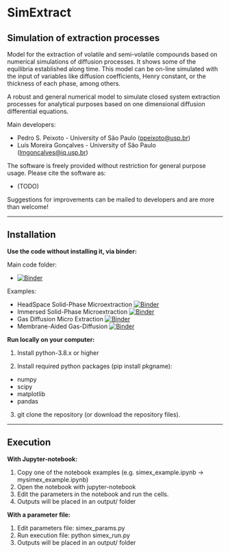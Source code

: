 # SimExtract


Simulation of extraction processes
------------------

Model for the extraction of volatile and semi-volatile compounds based on numerical simulations of diffusion processes. It shows some of the equilibria established along time. This model can be on-line simulated with the input of variables like diffusion coefficients, Henry constant, or the thickness of each phase, among others.

A robust and general numerical model to simulate closed system extraction processes for analytical purposes based on one dimensional diffusion differential equations.

Main developers:
- Pedro S. Peixoto - University of São Paulo (ppeixoto@usp.br)
- Luís Moreira Gonçalves - University of São Paulo (lmgoncalves@iq.usp.br)

The software is freely provided without restriction for general purpose usage. Please cite the software as:
- (TODO)

Suggestions for improvements can be mailed to developers and are more than welcome! 

--------------
 Installation
--------------

**Use the code without installing it, via binder:** 

Main code folder: 
- [![Binder](https://mybinder.org/badge_logo.svg)](https://mybinder.org/v2/gh/pedrospeixoto/SimEx/HEAD)


Examples:
- HeadSpace Solid-Phase Microextraction [![Binder](https://mybinder.org/badge_logo.svg)](https://mybinder.org/v2/gh/pedrospeixoto/SimEx/HEAD?filepath=examples%2FHSSPME.ipynb)
- Immersed Solid-Phase Microextraction [![Binder](https://mybinder.org/badge_logo.svg)](https://mybinder.org/v2/gh/pedrospeixoto/SimEx/HEAD?filepath=examples%2FIMSPME.ipynb)
- Gas Diffusion Micro Extraction [![Binder](https://mybinder.org/badge_logo.svg)](https://mybinder.org/v2/gh/pedrospeixoto/SimEx/HEAD?filepath=examples%2FGDME.ipynb)
- Membrane-Aided Gas-Diffusion [![Binder](https://mybinder.org/badge_logo.svg)](https://mybinder.org/v2/gh/pedrospeixoto/SimEx/HEAD?filepath=examples%2FMAGD.ipynb)


**Run locally on your computer:**

1) Install python-3.8.x or higher

2) Install required python packages (pip install pkgname):
- numpy
- scipy
- matplotlib
- pandas

3) git clone the repository (or download the repository files).

--------------
Execution
--------------

**With Jupyter-notebook:**
1) Copy one of the notebook examples (e.g. simex_example.ipynb -> mysimex_example.ipynb)
2) Open the notebook with jupyter-notebook 
3) Edit the parameters in the notebook and run the cells.
4) Outputs will be placed in an output/ folder

**With a parameter file:**
1) Edit parameters file: simex_params.py
2) Run execution file: python simex_run.py
3) Outputs will be placed in an output/ folder



